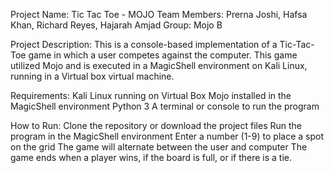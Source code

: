 Project Name: Tic Tac Toe - MOJO 
Team Members: Prerna Joshi, Hafsa Khan, Richard Reyes, Hajarah Amjad
Group: Mojo B

Project Description:
This is a console-based implementation of a Tic-Tac-Toe game in which a user competes against the computer. This game utilized Mojo and is executed in a MagicShell environment on Kali Linux, running in a Virtual box virtual machine. 

Requirements:
Kali Linux running on Virtual Box
Mojo installed in the MagicShell environment 
Python 3 
A terminal or console to run the program 

How to Run:
Clone the repository or download the project files
Run the program in the MagicShell environment 
Enter a number (1-9) to place a spot on the grid
The game will alternate between the user and computer
The game ends when a player wins, if the board is full, or if there is a tie.




